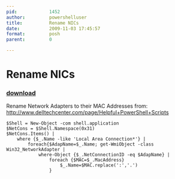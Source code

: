 ```yaml
---
pid:            1452
author:         powershelluser
title:          Rename NICs
date:           2009-11-03 17:45:57
format:         posh
parent:         0

---
```


# Rename NICs

### [download](Scripts\1452.ps1)

Rename Network Adapters to their MAC Addresses
from: http://www.delltechcenter.com/page/Helpful+PowerShell+Scripts

```posh
$Shell = New-Object -com shell.application
$NetCons = $Shell.Namespace(0x31)
$NetCons.Items() | 
	where {$_.Name -like 'Local Area Connection*'} | 
		foreach{$AdapName=$_.Name; get-WmiObject -class Win32_NetworkAdapter | 
			where-Object {$_.NetConnectionID -eq $AdapName} | 
				foreach {$MAC=$_.MacAddress}
					$_.Name=$MAC.replace(':','.')
				}
```
